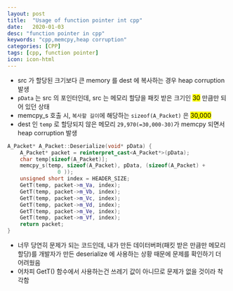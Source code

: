 ```yaml
---
layout: post
title:  "Usage of function pointer int cpp"
date:   2020-01-03
desc: "function pointer in cpp"
keywords: "cpp,memcpy,heap corruption"
categories: [CPP]
tags: [cpp, function pointer]
icon: icon-html
---
```


- src 가 할당된 크기보다 큰 memory 를 dest 에 복사하는 경우 heap corruption 발생
- `pData` 는 src 의 포인터인데, src 는 메모리 할당을 패킷 받은 크기인 <mark>30</mark> 만큼만 되어 있던 상태<br>
- memcpy_s 호출 시, `복사할 길이`에 해당하는 `sizeof(A_Packet)` 은 <mark>30,000</mark><br>
- dest 인 `temp` 로 할당되지 않은 메모리 `29,970(=30,000-30)`가 memcpy 되면서 heap corruption 발생<br>
``` cpp
A_Packet* A_Packet::Deserialize(void* pData) {
    A_Packet* packet = reinterpret_cast<A_Packet*>(pData);
    char temp[sizeof(A_Packet)];
    memcpy_s(temp, sizeof(A_Packet), pData, (sizeof(A_Packet) + 
                0 ));
    unsigned short index = HEADER_SIZE;
    GetT(temp, packet->m_Va, index);
    GetT(temp, packet->m_Vb, index);
    GetT(temp, packet->m_Vc, index);
    GetT(temp, packet->m_Vd, index);
    GetT(temp, packet->m_Ve, index);
    GetT(temp, packet->m_Vf, index);
    return packet;
}
```
- 너무 당연히 문제가 되는 코드인데, 내가 만든 데이터버퍼(패킷 받은 만큼만 메모리 할당)를 개발자가 만든 deserialize 에 사용하는 상황 때문에 문제를 확인하기 더 어려웠음<br>
- 어차피 GetT() 함수에서 사용하는건 쓰레기 값이 아니므로 문제가 없을 것이라 착각함 <br>